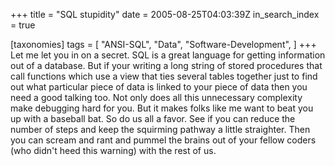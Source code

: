 +++
title = "SQL stupidity"
date = 2005-08-25T04:03:39Z
in_search_index = true

[taxonomies]
tags = [
	"ANSI-SQL",
	"Data",
	"Software-Development",
]
+++
Let me let you in on a secret. SQL is a great language for getting information out of a database. But if your writing a long string of stored procedures that call functions which use a view that ties several tables together just to find out what particular piece of data is linked to your piece of data then you need a good talking too. Not only does all this unnecessary complexity make debugging hard for you. But it makes folks like me want to beat you up with a baseball bat. So do us all a favor. See if you can reduce the number of steps and keep the squirming pathway a little straighter. Then you can scream and rant and pummel the brains out of your fellow coders (who didn't heed this warning) with the rest of us.
